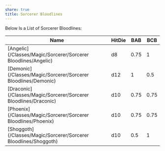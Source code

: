 ```yaml
---
share: true
title: Sorcerer Bloodlines
---
```

Below Is a List of Sorcerer Bloodlines:

| Name                                                             | HitDie | BAB  | BCB  |
| ---------------------------------------------------------------- | ------ | ---- | ---- |
| [Angelic](/Classes/Magic/Sorcerer/Sorcerer Bloodlines/Angelic)   | d8     | 0.75 | 1    |
| [Demonic](/Classes/Magic/Sorcerer/Sorcerer Bloodlines/Demonic)   | d12    | 1    | 0.5  |
| [Draconic](/Classes/Magic/Sorcerer/Sorcerer Bloodlines/Draconic) | d10    | 0.75 | 0.75 |
| [Phoenix](/Classes/Magic/Sorcerer/Sorcerer Bloodlines/Phoenix)   | d10    | 0.75 | 0.75 |
| [Shoggoth](/Classes/Magic/Sorcerer/Sorcerer Bloodlines/Shoggoth) | d10    | 0.5  | 1    |
